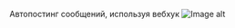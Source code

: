Автопостинг сообщений, используя вебхук
![Image alt](https://github.com/{hisoyem}/{rafflelinkz}/raw/{master}/bot.png)
